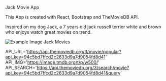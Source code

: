 Jack Movie App

This App is created with React, Bootstrap and TheMovieDB API.

Inspired on my dog Jack, a 7 years old jack russell terrier white and brown who enjoys watch great movies on trend.

![Example Image Jack Movies](./jack-movies-image.png 'Example Image Jack Movies')

API_URL='https://api.themoviedb.org/3/movie/popular?api_key=94c5bd7ffcd2c2633d9a7d9054fd8d41'
API_IMG='https://image.tmdb.org/t/p/w500/'
API_SEARCH='https://api.themoviedb.org/3/search/movie?api_key=94c5bd7ffcd2c2633d9a7d9054fd8d41&query'
